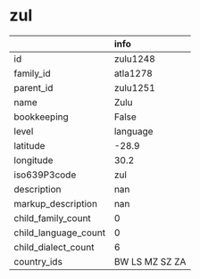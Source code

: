 # zul
|                      | info           |
|:---------------------|:---------------|
| id                   | zulu1248       |
| family_id            | atla1278       |
| parent_id            | zulu1251       |
| name                 | Zulu           |
| bookkeeping          | False          |
| level                | language       |
| latitude             | -28.9          |
| longitude            | 30.2           |
| iso639P3code         | zul            |
| description          | nan            |
| markup_description   | nan            |
| child_family_count   | 0              |
| child_language_count | 0              |
| child_dialect_count  | 6              |
| country_ids          | BW LS MZ SZ ZA |